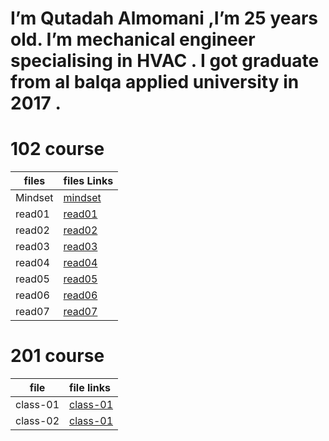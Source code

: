        

# I’m Qutadah Almomani ,I’m 25 years old. I’m mechanical engineer specialising in HVAC . I got graduate from al balqa applied university in 2017 .
# 102 course
| files | files Links           | 
|-----------------|:------------
| Mindset | [mindset](https://qutadah95.github.io/reading-notes/102/Mindset)  
| read01     | [read01](https://qutadah95.github.io/reading-notes/102/read01)         
| read02      | [read02](https://qutadah95.github.io/reading-notes/102/read02)   
| read03     | [read03](https://qutadah95.github.io/reading-notes/102/read03)         
| read04      | [read04](https://qutadah95.github.io/reading-notes/102/read04)
| read05     | [read05](https://qutadah95.github.io/reading-notes/102/read05)         
| read06      | [read06](https://qutadah95.github.io/reading-notes/102/read06)
| read07      | [read07](https://qutadah95.github.io/reading-notes/102/read07) 


# 201 course
|file    |  file links          | 
|-----------------|:------------
| class-01     | [class-01](https://qutadah95.github.io/reading-notes/201/class-01) 
| class-02     | [class-01](https://qutadah95.github.io/reading-notes/201/class-02) 

 
 

